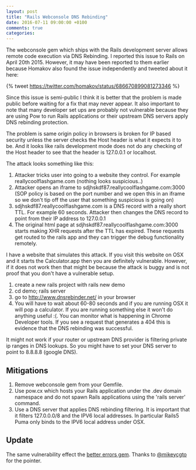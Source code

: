 ```yaml
---
layout: post
title: "Rails Webconsole DNS Rebinding"
date: 2016-07-11 09:00:00 +0100
comments: true
categories: 
---
```


The webconsole gem which ships with the Rails development server allows remote code execution via DNS Rebinding. I reported this issue to Rails on April 20th 2015. However, it may have been reported to them earlier because Homakov also found the issue independently and tweeted about it here:

{% tweet https://twitter.com/homakov/status/686670899081273346 %}

Since this issue is semi-public I think it is better that the problem is made public before waiting for a fix that may never appear. It also important to note that many developer set ups are probably not vulnerable because they are using Pow to run Rails applications or their upstream DNS servers apply DNS rebinding protection.

The problem is same origin policy in browsers is broken for IP based security unless the server checks the Host header is what it expects it to be. And it looks like rails development mode does not do any checking of the Host header to see that the header is 127.0.0.1 or localhost.

The attack looks something like this:

1. Attacker tricks user into going to a website they control. For example reallycoolflashgame.com (nothing looks suspicious..)
2. Attacker opens an iframe to sdjhskdf87.reallycoolflashgame.com:3000 (SOP policy is based on the port number and we open this in an iframe so we don't tip off the user that something suspicious is going on)
3. sdjhskdf87.reallycoolflashgame.com is a DNS record with a really short TTL. For example 60 seconds. Attacker then changes the DNS record to point from their IP address to 127.0.0.1
4. The original html page at sdjhskdf87.reallycoolflashgame.com:3000 starts making XHR requests after the TTL has expired. These requests get routed to the rails app and they can trigger the debug functionality remotely.

I have a website that simulates this attack. If you visit this website on OSX and it starts the Calculator.app then you are definitely vulnerable. However, if it does not work then that might be because the attack is buggy and is not proof that you don't have a vulnerable setup.

1. create a new rails project with rails new demo
2. cd demo; rails server
3. go to http://www.dnsrebinder.net/ in your browser 
4. You will have to wait about 60-80 seconds and if you are running OSX it will pop a calculator. If you are running something else it won't do anything useful :(. You can monitor what is happening in Chrome Developer tools. If you see a request that generates a 404 this is evidence that the DNS rebinding was successful.

It might not work if your router or upstream DNS provider is filtering private ip ranges in DNS lookups. So you might have to set your DNS server to point to 8.8.8.8 (google DNS).

Mitigations
-----------

1. Remove webconsole gem from your Gemfile.
2. Use pow.cx which hosts your Rails application under the .dev domain namespace and do not spawn Rails applications using the 'rails server' command.
3. Use a DNS server that applies DNS rebinding filtering. It is important that it filters 127.0.0.0/8 and the IPV6 local addresses. In particular Rails5 Puma only binds to the IPV6 local address under OSX.

Update
------

The same vulnerability effect the [better errors gem](https://github.com/charliesome/better_errors). Thanks to [@mikeycgto](https://twitter.com/mikeycgto) for the pointer.
